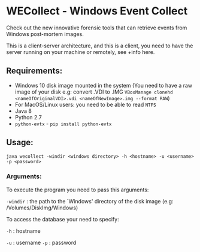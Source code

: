 # WECollect - Windows Event Collect

Check out the new innovative forensic tools that can retrieve events from Windows post-mortem images.

This is a client-server architecture, and this is a client, 
you need to have the server running on your machine or remotely, see +info here.

## Requirements:

- Windows 10 disk image mounted in the system
(You need to have a raw image of your disk e.g: convert .VDI to .IMG `VBoxManage clonehd <nameOfOriginalVDI>.vdi <nameOfNewImage>.img --format RAW`)
- For MacOS/Linux users: you need to be able to read `NTFS` 
- Java 8
- Python 2.7
- `python-evtx` - `pip install python-evtx`

## Usage:

```
java wecollect -windir <windows directory> -h <hostname> -u <username> -p <password>
```

### Arguments:

To execute the program you need to pass this arguments:


`-windir` : the path to the `Windows' directory of the disk image (e.g: /Volumes/DiskImg/Windows)

To access the database your need to specify:

`-h` : hostname

`-u` : username
`-p` : password

